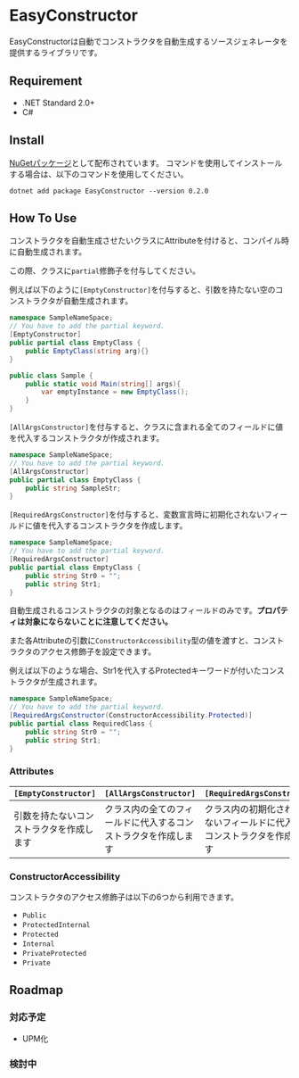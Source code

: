 ﻿# EasyConstructor

EasyConstructorは自動でコンストラクタを自動生成するソースジェネレータを提供するライブラリです。

## Requirement

- .NET Standard 2.0+
- C#

## Install

[NuGetパッケージ](https://www.nuget.org/packages/EasyConstructor/)として配布されています。
コマンドを使用してインストールする場合は、以下のコマンドを使用してください。

```
dotnet add package EasyConstructor --version 0.2.0
```

## How To Use

[//]: # (SourceGenerator generate constructors of a class that has Attributes.)

コンストラクタを自動生成させたいクラスにAttributeを付けると、コンパイル時に自動生成されます。

この際、クラスに`partial`修飾子を付与してください。

例えば以下のように`[EmptyConstructor]`を付与すると、引数を持たない空のコンストラクタが自動生成されます。
```c#
namespace SampleNameSpace;
// You have to add the partial keyword. 
[EmptyConstructor]
public partial class EmptyClass {
    public EmptyClass(string arg){}
}

public class Sample {
    public static void Main(string[] args){
        var emptyInstance = new EmptyClass();
    }
}
```


`[AllArgsConstructor]`を付与すると、クラスに含まれる全てのフィールドに値を代入するコンストラクタが作成されます。
```c#
namespace SampleNameSpace;
// You have to add the partial keyword. 
[AllArgsConstructor]
public partial class EmptyClass {
    public string SampleStr;
}
```

`[RequiredArgsConstructor]`を付与すると、変数宣言時に初期化されないフィールドに値を代入するコンストラクタを作成します。
```c#
namespace SampleNameSpace;
// You have to add the partial keyword. 
[RequiredArgsConstructor]
public partial class EmptyClass {
    public string Str0 = "";
    public string Str1;
}
```

自動生成されるコンストラクタの対象となるのはフィールドのみです。**プロパティは対象にならないことに注意してください。**

また各Attributeの引数に`ConstructorAccessibility`型の値を渡すと、コンストラクタのアクセス修飾子を設定できます。

例えば以下のような場合、Str1を代入するProtectedキーワードが付いたコンストラクタが生成されます。

```c#
namespace SampleNameSpace;
// You have to add the partial keyword. 
[RequiredArgsConstructor(ConstructorAccessibility.Protected)]
public partial class RequiredClass {
    public string Str0 = "";
    public string Str1;
}
```

### Attributes

| `[EmptyConstructor]` | `[AllArgsConstructor]`          | `[RequiredArgsConstructor]`           |
|----------------------|---------------------------------|---------------------------------------|
| 引数を持たないコンストラクタを作成します | クラス内の全てのフィールドに代入するコンストラクタを作成します | クラス内の初期化されていないフィールドに代入するコンストラクタを作成します |

### ConstructorAccessibility

コンストラクタのアクセス修飾子は以下の6つから利用できます。

- `Public`
- `ProtectedInternal`
- `Protected`
- `Internal`
- `PrivateProtected`
- `Private`

## Roadmap

### 対応予定

- UPM化

### 検討中
